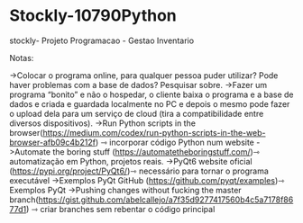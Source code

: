 # Stockly-10790Python
stockly- Projeto Programacao - Gestao Inventario

Notas:

->Colocar o programa online, para qualquer pessoa puder utilizar? Pode haver problemas com a base de dados? Pesquisar sobre.
->Fazer um programa “bonito” e não o hospedar, o cliente baixa o programa e a base de dados e criada e guardada localmente no PC e depois o mesmo pode fazer o upload dela para um serviço de cloud (tira a compatibilidade entre diversos dispositivos).
->Run Python scripts in the browser(https://medium.com/codex/run-python-scripts-in-the-web-browser-afb09c4b212f) ⇾ incorporar código Python num website
->Automate the boring stuff (https://automatetheboringstuff.com/)⇾ automatização em Python, projetos reais.
->PyQt6 website oficial (https://pypi.org/project/PyQt6/)⇾ necessário para tornar o programa executável
->Exemplos PyQt GitHub (https://github.com/pyqt/examples)⇾ Exemplos PyQt
->Pushing changes without fucking the master branch(https://gist.github.com/abelcallejo/a7f35d9277417560b4c5a7178f8677d1) ⇾ criar branches sem rebentar o código principal


